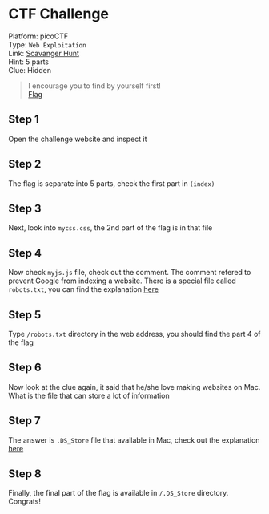 # CTF Challenge

Platform: picoCTF </br>
Type: `Web Exploitation` </br>
Link: [Scavanger Hunt](https://play.picoctf.org/practice/challenge/161?category=1&page=1) </br>
Hint: 5 parts </br>
Clue: Hidden </br>

> I encourage you to find by yourself first! </br>
[Flag](./flag.txt) </br>

## Step 1
Open the challenge website and inspect it </br>

## Step 2
The flag is separate into 5 parts, check the first part in `(index)` </br>

## Step 3
Next, look into `mycss.css`, the 2nd part of the flag is in that file </br>

## Step 4
Now check `myjs.js` file, check out the comment. The comment refered to prevent Google from indexing a website. There is a special file called `robots.txt`, you can find the explanation [here](https://www.cloudflare.com/learning/bots/what-is-robots.txt/) </br>

## Step 5
Type `/robots.txt` directory in the web address, you should find the part 4 of the flag </br>

## Step 6
Now look at the clue again, it said that he/she love making websites on Mac. What is the file that can store a lot of information </br>

## Step 7
The answer is `.DS_Store` file that available in Mac, check out the explanation [here](https://en.wikipedia.org/wiki/.DS_Store) </br>

## Step 8
Finally, the final part of the flag is available in `/.DS_Store` directory. Congrats! </br>
